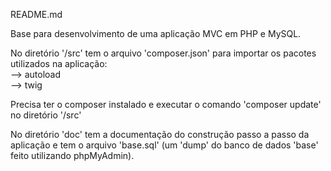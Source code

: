 README.md

Base para desenvolvimento de uma aplicação MVC em PHP e MySQL.  

No diretório '/src' tem o arquivo 'composer.json' para importar os pacotes utilizados na aplicação:  
--> autoload  
--> twig  

Precisa ter o composer instalado e executar o comando 'composer update' no diretório '/src'  

No diretório 'doc' tem a documentação do construção passo a passo da aplicação e tem o arquivo 'base.sql' (um 'dump' do banco de dados 'base' feito utilizando phpMyAdmin).  


